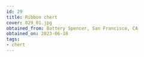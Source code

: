 ```yaml
---
id: 29 
title: Ribbon chert
cover: 029_01.jpg
obtained_from: Battery Spencer, San Francisco, CA
obtained_on: 2023-06-18
tags:
- chert
---
```

